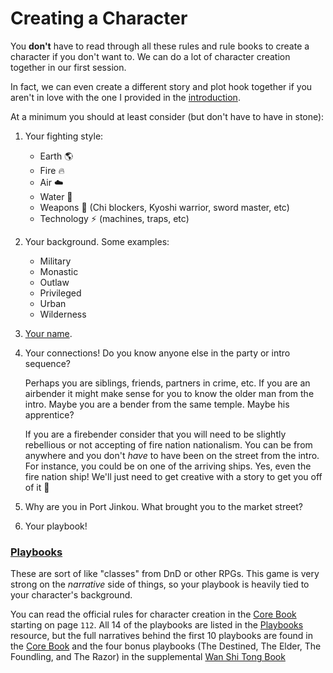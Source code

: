 # Creating a Character

You **don't** have to read through all these rules and rule books to create a character if you don't want to. We can do a lot of character creation together in our first session.

In fact, we can even create a different story and plot hook together if you aren't in love with the one I provided in the [introduction](./0-introduction.md).

At a minimum you should at least consider (but don't have to have in stone):
1. Your fighting style:
    - Earth :earth_americas:
    - Fire :fire:
    - Air :cloud:
    - Water :ocean:
    - Weapons :punch: (Chi blockers, Kyoshi warrior, sword master, etc)
    - Technology :zap: (machines, traps, etc) 
2. Your background. Some examples:
    - Military
    - Monastic
    - Outlaw
    - Privileged
    - Urban
    - Wilderness
3. [Your name](https://youtu.be/tZQJhvs4amQ).
4. Your connections! Do you know anyone else in the party or intro sequence? 

    Perhaps you are siblings, friends, partners in crime, etc. If you are an airbender it might make sense for you to know the older man from the intro. Maybe you are a bender from the same temple. Maybe his apprentice?

    If you are a firebender consider that you will need to be slightly rebellious or not accepting of fire nation nationalism. You can be from anywhere and you don't _have_ to have been on the street from the intro. For instance, you could be on one of the arriving ships. Yes, even the fire nation ship! We'll just need to get creative with a story to get you off of it :eyes:

5. Why are you in Port Jinkou. What brought you to the market street?
6. Your playbook!

### [Playbooks](../resources/Playbooks.pdf)

These are sort of like "classes" from DnD or other RPGs. This game is very strong on the *narrative* side of things, so your playbook is heavily tied to your character's background. 

You can read the official rules for character creation in the [Core Book](../resources/Core.pdf) starting on page `112`. All 14 of the playbooks are listed in the [Playbooks](../resources/Playbooks.pdf) resource, but the full narratives behind the first 10 playbooks are found in the [Core Book](../resources/Core.pdf) and the four bonus playbooks (The Destined, The Elder, The Foundling, and The Razor) in the supplemental [Wan Shi Tong Book](../resources/WST.pdf)  

